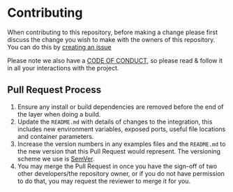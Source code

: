 # Contributing

When contributing to this repository, before making a change please first discuss the change you wish to make with the owners of this repository. You can do this by [creating an issue](http://www.github.com/radumg/DynaWeb/issues/new)

Please note we also have a [CODE OF CONDUCT](https://github.com/radumg/DynaWeb/CODE_OF_CONDUCT.md), so please read & follow it in all your interactions with the project.

## Pull Request Process

1. Ensure any install or build dependencies are removed before the end of the layer when doing a build.
2. Update the `README.md` with details of changes to the integration, this includes new environment variables, exposed ports, useful file locations and container parameters.
3. Increase the version numbers in any examples files and the `README.md` to the new version that this Pull Request would represent. The versioning scheme we use is [SemVer](http://semver.org/).
4. You may merge the Pull Request in once you have the sign-off of two other developers/the repository owner, or if you do not have permission to do that, you may request the reviewer to merge it for you.